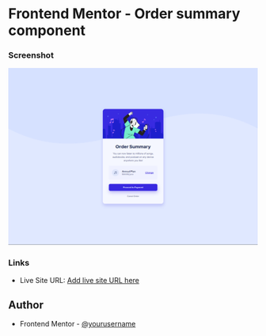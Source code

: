 # Frontend Mentor - Order summary component


### Screenshot

![](/images/Captura.png)

### Links

- Live Site URL: [Add live site URL here]()


## Author

- Frontend Mentor - [@yourusername](https://www.frontendmentor.io/profile/Eduardo347387)
